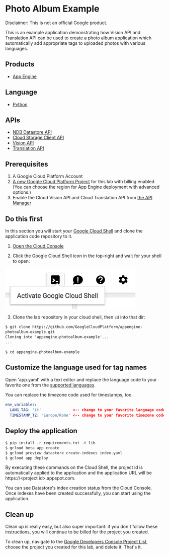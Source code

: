 # Photo Album Example

Disclaimer: This is not an official Google product.

This is an example application demonstrating how Vision API and Translation
 API can be used to create a photo album application which automatically add
 appropriate tags to uploaded photos with various languages.

## Products
- [App Engine][1]

## Language
- [Python][2]

## APIs
- [NDB Datastore API][3]
- [Cloud Storage Client API][4]
- [Vision API][5]
- [Translation API][6]

[1]: https://cloud.google.com/appengine/docs
[2]: https://python.org
[3]: https://cloud.google.com/appengine/docs/python/ndb/
[4]: https://cloud.google.com/appengine/docs/python/googlecloudstorageclient/
[5]: https://cloud.google.com/vision/
[6]: https://cloud.google.com/translate/

## Prerequisites
1. A Google Cloud Platform Account
2. [A new Google Cloud Platform Project][7] for this lab with billing enabled
 (You can choose the region for App Engine deployment with advanced options.)
3. Enable the Cloud Vision API and Cloud Translation API from
 [the API Manager][8]

[7]: https://console.developers.google.com/project
[8]: https://console.developers.google.com

## Do this first
In this section you will start your [Google Cloud Shell][9] and clone the
 application code repository to it.

1. [Open the Cloud Console][10]

2. Click the Google Cloud Shell icon in the top-right and wait for your shell
 to open:

 ![](docs/img/cloud-shell.png)

3. Clone the lab repository in your cloud shell, then `cd` into that dir:

  ```shell
  $ git clone https://github.com/GoogleCloudPlatform/appengine-photoalbum-example.git
  Cloning into 'appengine-photoalbum-example'...
  ...

  $ cd appengine-photoalbum-example
  ```

[9]: https://cloud.google.com/cloud-shell/docs/
[10]: https://console.cloud.google.com/

## Customize the language used for tag names

Open 'app.yaml' with a text editor and replace the language code to your
 favorite one from the [supported languages][11].

You can replace the timezone code used for timestamps, too.

```yaml
env_variables:
  LANG_TAG: 'it'              <-- change to your favorite language code.
  TIMESTAMP_TZ: 'Europe/Rome' <-- change to your favorite timezone code.
```

[11]: https://cloud.google.com/translate/docs/languages

## Deploy the application

```shell
$ pip install -r requirements.txt -t lib
$ gcloud beta app create
$ gcloud preview datastore create-indexes index.yaml
$ gcloud app deploy
```

By executing these commands on the Cloud Shell, the project id is automatically
 applied to the application and the application URL will be
 https://\<project id\>.appspot.com.

You can see Datastore's index creation status from the Cloud Console. Once
 indexes have been created successfully, you can start using the application.

## Clean up
Clean up is really easy, but also super important: if you don't follow these
 instructions, you will continue to be billed for the project you created.

To clean up, navigate to the [Google Developers Console Project List][12],
 choose the project you created for this lab, and delete it. That's it.

[12]: https://console.developers.google.com/project
